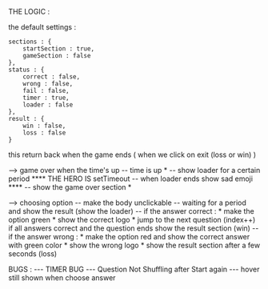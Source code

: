 THE LOGIC :


the default settings :

    sections : {
        startSection : true,
        gameSection : false
    },
    status : {
        correct : false,
        wrong : false,
        fail : false,
        timer : true,
        loader : false
    },
    result : {
        win : false,
        loss : false 
    }

this return back when the game ends (
  when we click on exit (loss or win)
)


--> game over when the time's up
  -- time is up                           *
  -- show loader for a certain period     ****  THE HERO IS setTimeout
  -- when loader ends show sad emoji      ****
  -- show the game over section           *

--> choosing option 
  -- make the body unclickable
  -- waiting for a period and show the result (show the loader)
  -- if the answer correct : 
    * make the option green 
    * show the correct logo
    * jump to the next question (index++)
        if all answers correct and the question ends show the result section (win)
  -- if the answer wrong :
    * make the option red and show the correct answer with green color
    * show the wrong logo
    * show the result section after a few seconds (loss)

BUGS : 
  --- TIMER BUG 
  --- Question Not Shuffling after Start again 
  --- hover still shown when choose answer 




